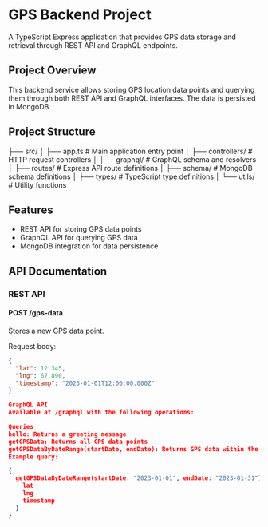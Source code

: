 # GPS Backend Project

A TypeScript Express application that provides GPS data storage and retrieval through REST API and GraphQL endpoints.

## Project Overview

This backend service allows storing GPS location data points and querying them through both REST API and GraphQL interfaces. The data is persisted in MongoDB.

## Project Structure

├── src/ │ ├── app.ts # Main application entry point │ ├── controllers/ # HTTP request controllers │ ├── graphql/ # GraphQL schema and resolvers │ ├── routes/ # Express API route definitions │ ├── schema/ # MongoDB schema definitions │ ├── types/ # TypeScript type definitions │ └── utils/ # Utility functions


## Features

- REST API for storing GPS data points
- GraphQL API for querying GPS data
- MongoDB integration for data persistence

## API Documentation

### REST API

#### POST /gps-data
Stores a new GPS data point.

Request body:
```json
{
  "lat": 12.345,
  "lng": 67.890,
  "timestamp": "2023-01-01T12:00:00.000Z"
}

GraphQL API
Available at /graphql with the following operations:

Queries
hello: Returns a greeting message
getGPSData: Returns all GPS data points
getGPSDataByDateRange(startDate, endDate): Returns GPS data within the specified time range
Example query:

{
  getGPSDataByDateRange(startDate: "2023-01-01", endDate: "2023-01-31") {
    lat
    lng
    timestamp
  }
}


